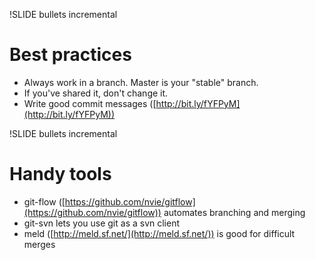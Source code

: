 !SLIDE bullets incremental
# Best practices #
* Always work in a branch. Master is your "stable" branch.
* If you've shared it, don't change it.
* Write good commit messages ([http://bit.ly/fYFPyM](http://bit.ly/fYFPyM))

!SLIDE bullets incremental
# Handy tools #
* git-flow ([https://github.com/nvie/gitflow](https://github.com/nvie/gitflow)) automates branching and merging
* git-svn lets you use git as a svn client
* meld ([http://meld.sf.net/](http://meld.sf.net/)) is good for difficult merges
